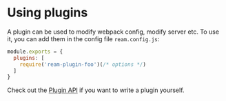 # Using plugins

A plugin can be used to modify webpack config, modify server etc. To use it, you can add them in the config file `ream.config.js`:

```js
module.exports = {
  plugins: [
    require('ream-plugin-foo')(/* options */)
  ]
}
```

Check out the [Plugin API](../plugin-api.md) if you want to write a plugin yourself.